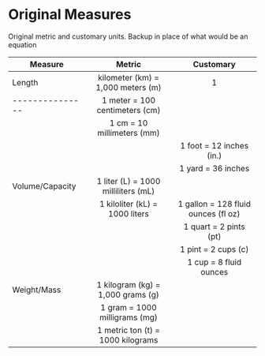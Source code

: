 # Original Measures
Original metric and customary units. Backup in place of what would be an equation

| Measure         | Metric                              | Customary                           |
| --------------- |:-----------------------------------:|:-----------------------------------:|
| Length          | kilometer (km) = 1,000 meters (m)   |          1                          |
| --------------- | 1 meter = 100 centimeters (cm)      |                                     |
|                 | 1 cm = 10 millimeters (mm)          |                                     |
|                 |                                     | 1 foot = 12 inches (in.)            |
|                 |                                     | 1 yard = 36 inches                  |
| Volume/Capacity | 1 liter (L) = 1000 milliliters (mL) |                                     |
|                 | 1 kiloliter (kL) = 1000 liters      | 1 gallon = 128 fluid ounces (fl oz) |
|                 |                                     | 1 quart = 2 pints (pt)              |
|                 |                                     | 1 pint = 2 cups (c)                 |
|                 |                                     | 1 cup = 8 fluid ounces              |
| Weight/Mass     | 1 kilogram (kg) = 1,000 grams (g)   |                                     |
|                 | 1 gram = 1000 milligrams (mg)       |                                     |
|                 | 1 metric ton (t) = 1000 kilograms   |                                     |
